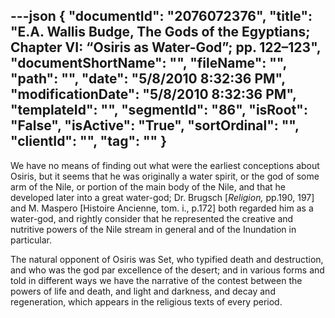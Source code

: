 ---json
{
  "documentId": "2076072376",
  "title": "E.A. Wallis Budge, The Gods of the Egyptians; Chapter VI: “Osiris as Water-God”; pp. 122–123",
  "documentShortName": "",
  "fileName": "",
  "path": "",
  "date": "5/8/2010 8:32:36 PM",
  "modificationDate": "5/8/2010 8:32:36 PM",
  "templateId": "",
  "segmentId": "86",
  "isRoot": "False",
  "isActive": "True",
  "sortOrdinal": "",
  "clientId": "",
  "tag": ""
}
---

We have no means of finding out what were the earliest conceptions about Osiris, but it seems that he was originally a water spirit, or the god of some arm of the Nile, or portion of the main body of the Nile, and that he developed later into a great water-god; Dr. Brugsch [*Religion,* pp.190, 197] and M. Maspero [Histoire Ancienne, tom. i., p.172] both regarded him as a water-god, and rightly consider that he represented the creative and nutritive powers of the Nile stream in general and of the Inundation in particular.

The natural opponent of Osiris was Set, who typified death and destruction, and who was the god par excellence of the desert; and in various forms and told in different ways we have the narrative of the contest between the powers of life and death, and light and darkness, and decay and regeneration, which appears in the religious texts of every period.
